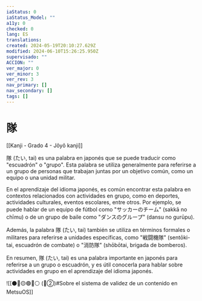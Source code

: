```yaml
---
iaStatus: 0
iaStatus_Model: ""
a11y: 0
checked: 0
lang: ES
translations: 
created: 2024-05-19T20:10:27.629Z
modified: 2024-06-10T15:26:25.950Z
supervisado: ""
ACCION: ""
ver_major: 0
ver_minor: 3
ver_rev: 3
nav_primary: []
nav_secondary: []
tags: []
---
```

# 隊

[[Kanji - Grado 4 - Jôyô kanji]]

隊 (たい, tai) es una palabra en japonés que se puede traducir como "escuadrón" o "grupo". Esta palabra se utiliza generalmente para referirse a un grupo de personas que trabajan juntas por un objetivo común, como un equipo o una unidad militar.

En el aprendizaje del idioma japonés, es común encontrar esta palabra en contextos relacionados con actividades en grupo, como en deportes, actividades culturales, eventos escolares, entre otros. Por ejemplo, se puede hablar de un equipo de fútbol como "サッカーのチーム" (sakkā no chīmu) o de un grupo de baile como "ダンスのグループ" (dansu no gurūpu).

Además, la palabra 隊 (たい, tai) también se utiliza en términos formales o militares para referirse a unidades específicas, como "戦闘機隊" (sentōki-tai, escuadrón de combate) o "消防隊" (shōbōtai, brigada de bomberos).

En resumen, 隊 (たい, tai) es una palabra importante en japonés para referirse a un grupo o escuadrón, y es útil conocerla para hablar sobre actividades en grupo en el aprendizaje del idioma japonés.


![[⚫🔴🟡🟢🔵⚪ (🔴②)#Sobre el sistema de validez de un contenido en MetsuOS]]